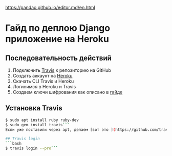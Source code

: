 https://pandao.github.io/editor.md/en.html
# Гайд по деплою Django приложение на Heroku 
## Последовательность действий
1. Подключить [Travis](travis-ci.com) к репозиторию на GitHub
2. Создать аккаунт на [Heroku](heroku.com)
3. Скачать CLI Travis и Heroku
4. Логинимся в Heroku и Travis
5. Создаем ключи шифрования как описано в [гайде](https://docs.travis-ci.com/user/deployment/heroku/)

## Установка Travis
```bash
$ sudo apt install ruby ruby-dev
$ sudo gem install travis```
Если уже поставили через apt, делаем [вот это ](https://github.com/travis-ci/travis.rb/issues/400)

## Travis login
```bash
$ travis login --pro```
